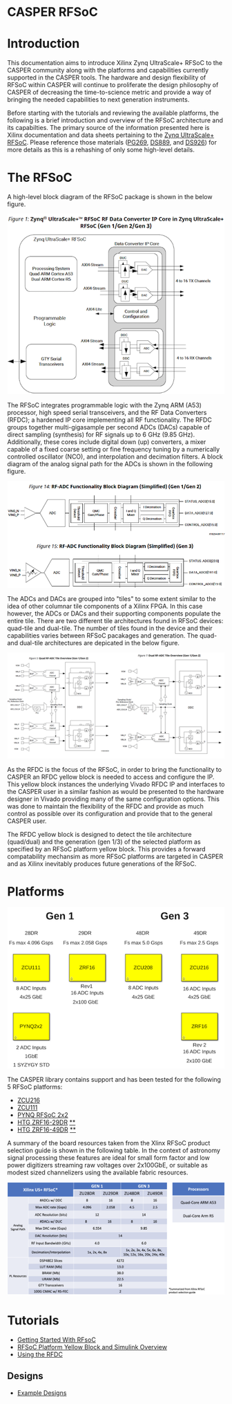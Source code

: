 # CASPER RFSoC

# Introduction
This documentation aims to introduce Xilinx Zynq UltraScale+ RFSoC to the CASPER
community along with the platforms and capabilities currently supported in the
CASPER tools. The hardware and design flexibility of RFSoC within CASPER will
continue to proliferate the design philosophy of CASPER of decreasing the
time-to-science metric and provide a way of bringing the needed capabilities to
next generation instruments.

Before starting with the tutorials and reviewing the available platforms, the
following is a brief introduction and overview of the RFSoC architecture and its
capabilties. The primary source of the information presented here is Xilinx
documentation and data sheets pertaining to the [Zynq UltraScale+
RFSoC][xilinx-rfsoc]. Please reference those materials ([PG269][pg269],
[DS889][ds889], and [DS926][ds926]) for more details as this is a rehashing of
only some high-level details.

# The RFSoC
A high-level block diagram of the RFSoC package is shown in the below figure.

![](../../_static/img/rfsoc/readme/PG269/RFSoC-Block-Diagram.png)

The RFSoC integrates programmable logic with the Zynq ARM (A53) processor, high
speed serial transceivers, and the RF Data Converters (RFDC); a hardened IP core
implementing all RF functionality. The RFDC groups together multi-gigasample per
second ADCs (DACs) capable of direct sampling (synthesis) for RF signals up to 6
GHz (9.85 GHz). Additionally, these cores include digital down (up) converters,
a mixer capable of a fixed coarse setting or fine frequency tuning by a
numerically controlled oscillator (NCO), and interpolation and decimation
filters. A block diagram of the analog signal path for the ADCs is shown in the
following figure.

![](../../_static/img/rfsoc/readme/PG269/RFDC-SP-Blk-Diagram.png)

The ADCs and DACs are grouped into "tiles" to some extent similar to the idea of
other columnar tile components of a Xilinx FPGA. In this case however, the ADCs
or DACs and their supporting components populate the entire tile. There are two
different tile architectures found in RFSoC devices: quad-tile and dual-tile.
The number of tiles found in the device and their capabilities varies between
RFSoC pacakages and generation. The quad- and dual-tile architectures are
depicated in the below figure.

![](../../_static/img/rfsoc/readme/qt-dt-arch12.png)

As the RFDC is the focus of the RFSoC, in order to bring the functionality to
CASPER an RFDC yellow block is needed to access and configure the IP. This
yellow block instances the underlying Vivado RFDC IP and interfaces to the
CASPER user in a similar fashion as would be presented to the hardware designer
in Vivado providing many of the same configuration options. This was done to
maintain the flexibility of the RFDC and provide as much control as possible
over its configuration and provide that to the general CASPER user.

The RFDC yellow block is designed to detect the tile architecture (quad/dual)
and the generation (gen 1/3) of the selected platform as specified by an RFSoC
platform yellow block. This provides a forward compatability mechansim as more
RFSoC platforms are targeted in CASPER and as Xilinx inevitably produces future
generations of the RFSoC.

# Platforms

![](../../_static/img/rfsoc/readme/casper-rfsoc-yb-platform-summary.png)

The CASPER library contains support and has been tested for the following 5
RFSoC platforms:
  * [ZCU216][zcu216]
  * [ZCU111][zcu111]
  * [PYNQ RFSoC 2x2][pynq-rfsoc2x2]
  * [HTG ZRF16-29DR][htg-zrf16] [\*\*][htg-disclaimers]
  * [HTG ZRF16-49DR][htg-zrf16] [\*\*][htg-disclaimers]

A summary of the board resources taken from the Xlinx RFSoC product selection
guide is shown in the following table. In the context of astronomy signal
processing these features are ideal for small form factor and low power
digitizers streaming raw voltages over 2x100GbE, or suitable as modest sized
channelizers using the available fabric resources.

![](../../_static/img/rfsoc/readme/rfsoc_spec_table.png)

# Tutorials
* [Getting Started With RFsoC][getting-started]
* [RFSoC Platform Yellow Block and Simulink Overview][platform-overview]
* [Using the RFDC][rfdc]

## Designs
* [Example Designs][example-designs]

[xilinx-rfsoc]: https://www.xilinx.com/products/silicon-devices/soc/rfsoc.html#documentation
[pg269]: https://www.xilinx.com/support/documentation/ip_documentation/usp_rf_data_converter/v2_4/pg269-rf-data-converter.pdf
[ds889]: https://www.xilinx.com/support/documentation/data_sheets/ds889-zynq-usp-rfsoc-overview.pdf
[ds926]: https://www.xilinx.com/support/documentation/data_sheets/ds926-zynq-ultrascale-plus-rfsoc.pdf

[zcu216]: https://www.xilinx.com/products/boards-and-kits/zcu216.html
[zcu208]: https://www.xilinx.com/products/boards-and-kits/zcu208.html
[zcu111]: https://www.xilinx.com/products/boards-and-kits/zcu111.html
[htg-zrf16]: http://www.hitechglobal.com/Boards/16ADC-DAC_Zynq_RFSOC.htm
[pynq-rfsoc2x2]: https://www.rfsoc-pynq.io
[htg-disclaimers]: ./htg-disclaimers.md

[getting-started]: ./tut_getting_started.md
[platform-overview]: ./tut_platform.md
[rfdc]: ./tut_rfdc.md

[example-designs]: ./tut_designs/readme.md
